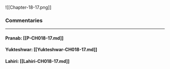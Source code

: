 ![[Chapter-18-17.png]]

### Commentaries

---

#### Pranab: [[P-CH018-17.md]]

#### Yukteshwar: [[Yukteshwar-CH018-17.md]]

#### Lahiri: [[Lahiri-CH018-17.md]]
